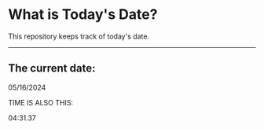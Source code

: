 # What is Today's Date?
This repository keeps track of today's date.
* * *
 
## The current date:  
 05/16/2024 
  
  
 TIME IS ALSO THIS: 
  
 04:31.37 
  
  
